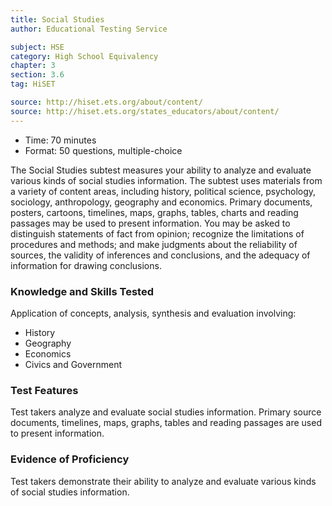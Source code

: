```yaml
---
title: Social Studies
author: Educational Testing Service

subject: HSE
category: High School Equivalency
chapter: 3
section: 3.6
tag: HiSET

source: http://hiset.ets.org/about/content/
source: http://hiset.ets.org/states_educators/about/content/
---
```

  * Time: 70 minutes
  * Format: 50 questions, multiple-choice

The Social Studies subtest measures your ability to analyze and evaluate various kinds of social studies information. The subtest uses materials from a variety of content areas, including history, political science, psychology, sociology, anthropology, geography and economics. Primary documents, posters, cartoons, timelines, maps, graphs, tables, charts and reading passages may be used to present information. You may be asked to distinguish statements of fact from opinion; recognize the limitations of procedures and methods; and make judgments about the reliability of sources, the validity of inferences and conclusions, and the adequacy of information for drawing conclusions.

### Knowledge and Skills Tested

Application of concepts, analysis, synthesis and evaluation involving:

  * History
  * Geography
  * Economics
  * Civics and Government

### Test Features

Test takers analyze and evaluate social studies information. Primary source documents, timelines, maps, graphs, tables and reading passages are used to present information.

### Evidence of Proficiency

Test takers demonstrate their ability to analyze and evaluate various kinds of social studies information.